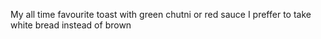 My all time favourite toast with green chutni or red sauce
I preffer to take white bread instead of brown